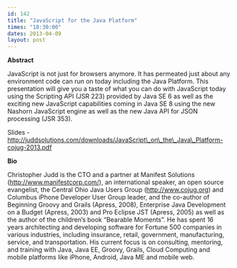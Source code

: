 ```yaml
---
id: 142
title: "JavaScript for the Java Platform"
times: "18:30:00"
dates: 2013-04-09
layout: post
---
```

 **Abstract**

JavaScript is not just for browsers anymore. It has permeated just about any environment code can run on today including the Java Platform. This presentation will give you a taste of what you can do with JavaScript today using the Scripting API (JSR 223) provided by Java SE 6 as well as the exciting new JavaScript capabilities coming in Java SE 8 using the new Nashorn JavaScript engine as well as the new Java API for JSON processing (JSR 353).  
  
Slides - http://juddsolutions.com/downloads/JavaScript\_on\_the\_Java\_Platform-cojug-2013.pdf  

**Bio**

Christopher Judd is the CTO and a partner at Manifest Solutions (http://www.manifestcorp.com/), an international speaker, an open source evangelist, the Central Ohio Java Users Group (http://www.cojug.org) and Columbus iPhone Developer User Group leader, and the co-author of Beginning Groovy and Grails (Apress, 2008), Enterprise Java Development on a Budget (Apress, 2003) and Pro Eclipse JST (Apress, 2005) as well as the author of the children’s book “Bearable Moments”. He has spent 16 years architecting and developing software for Fortune 500 companies in various industries, including insurance, retail, government, manufacturing, service, and transportation. His current focus is on consulting, mentoring, and training with Java, Java EE, Groovy, Grails, Cloud Computing and mobile platforms like iPhone, Android, Java ME and mobile web.

